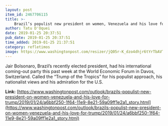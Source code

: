 ```yaml
---
layout: post
item_id: 2467706115
title: >-
    Brazil’s populist new president on women, Venezuela and his love for Trump
author: Tatu D'Oquei
date: 2019-01-25 20:37:51
pub_date: 2019-01-25 20:37:51
time_added: 2019-01-25 21:37:51
category: refletimos
image: https://www.washingtonpost.com/resizer/jQ05r-K_dzo4dhjr6tYrTbAVT58=/1484x0/arc-anglerfish-washpost-prod-washpost.s3.amazonaws.com/public/U4MC52A76EI6TDRBLGQJ74PCUE.jpg
---
```


Jair Bolsonaro, Brazil’s recently elected president, had his international coming-out party this past week at the World Economic Forum in Davos, Switzerland. Called the “Trump of the Tropics” for his populist approach, his nationalist views and his admiration for the U.S.

**Link:** [https://www.washingtonpost.com/outlook/brazils-populist-new-president-on-women-venezuela-and-his-love-for-trump/2019/01/24/a6bbf250-1f64-11e9-8e21-59a09ff1e2a1_story.html](https://www.washingtonpost.com/outlook/brazils-populist-new-president-on-women-venezuela-and-his-love-for-trump/2019/01/24/a6bbf250-1f64-11e9-8e21-59a09ff1e2a1_story.html)

